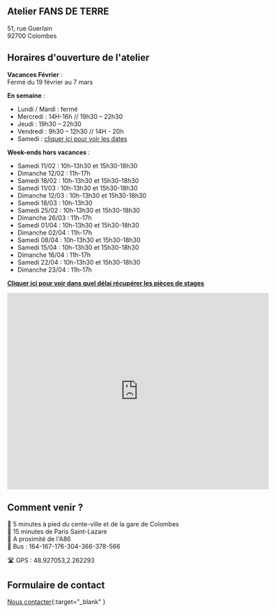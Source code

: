 ## Atelier FANS DE TERRE  
51, rue Guerlain  
92700 Colombes  

  
## Horaires d'ouverture de l'atelier    

**Vacances Février** :   
Fermé du 19 février au 7 mars   
  
**En semaine** :                    
- Lundi / Mardi : fermé  
- Mercredi : 14H-16h // 19h30 – 22h30  
- Jeudi : 19h30 – 22h30  
- Vendredi : 9h30 – 12h30 // 14H - 20h   
- Samedi : [cliquer ici pour voir les dates](samedi.md)  


**Week-ends hors vacances** :   
- Samedi 11/02 : 10h-13h30 et 15h30-18h30   
- Dimanche 12/02 : 11h-17h  
- Samedi 18/02 : 10h-13h30 et 15h30-18h30   
- Samedi 11/03 : 10h-13h30 et 15h30-18h30  
- Dimanche 12/03 : 10h-13h30 et 15h30-18h30  
- Samedi 18/03 : 10h-13h30  
- Samedi 25/02 : 10h-13h30 et 15h30-18h30  
- Dimanche 26/03 : 11h-17h  
- Samedi 01/04 : 10h-13h30 et 15h30-18h30    
- Dimanche 02/04 : 11h-17h  
- Samedi 08/04 : 10h-13h30 et 15h30-18h30    
- Samedi 15/04 : 10h-13h30 et 15h30-18h30    
- Dimanche 16/04 : 11h-17h  
- Samedi 22/04 : 10h-13h30 et 15h30-18h30    
- Dimanche 23/04 : 11h-17h  


  
**[Cliquer ici pour voir dans quel délai récupérer les pièces de stages](recuperation_pieces)**  
  
  

<iframe src="https://www.google.com/maps/embed?pb=!1m18!1m12!1m3!1d2621.3848954030345!2d2.260071015676809!3d48.92711037929425!2m3!1f0!2f0!3f0!3m2!1i1024!2i768!4f13.1!3m3!1m2!1s0x47e665e842c643b1%3A0x925e853e4532c!2sAtelier%20Fans%20de%20Terre!5e0!3m2!1sfr!2sfr!4v1614334056042!5m2!1sfr!2sfr" width="600" height="450" style="border:0;" allowfullscreen="" loading="lazy"></iframe>
 
## Comment venir ?

:footprints: 5 minutes à pied du cente-ville et de la gare de Colombes  
:train2: 15 minutes de Paris Saint-Lazare  
:car: A proximité de l'A86  
:bus: Bus : 164-167-176-304-366-378-566

 :motorway: GPS : 48.927053,2.262293

## Formulaire de contact
[Nous contacter](https://docs.google.com/forms/d/e/1FAIpQLScDnAGxa7UlusJ0sVcahW_FnYDXCc4BQsAE5W8vGXzb9_z4pg/viewform?entry.1318731939&entry.625861564&entry.1682638982&entry.1661862399&entry.635975601){:target="_blank" }
